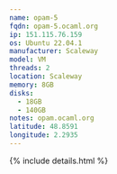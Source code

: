 ```yaml
---
name: opam-5
fqdn: opam-5.ocaml.org
ip: 151.115.76.159
os: Ubuntu 22.04.1
manufacturer: Scaleway
model: VM
threads: 2
location: Scaleway
memory: 8GB
disks:
  - 18GB
  - 140GB
notes: opam.ocaml.org
latitude: 48.8591
longitude: 2.2935
---
```

{% include details.html %} 

